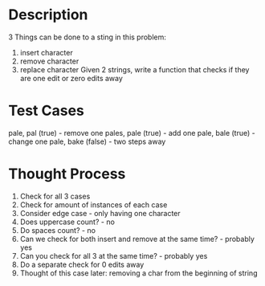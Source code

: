 # Description
3 Things can be done to a sting in this problem:
1. insert character
2. remove character
3. replace character
Given 2 strings, write a function that checks if they are one edit or zero edits away

# Test Cases
pale, pal (true) - remove one
pales, pale (true) - add one
pale, bale (true) - change one
pale, bake (false) - two steps away

# Thought Process
1. Check for all 3 cases
2. Check for amount of instances of each case
3. Consider edge case - only having one character
4. Does uppercase count? - no
5. Do spaces count? - no
6. Can we check for both insert and remove at the same time? - probably yes
7. Can you check for all 3 at the same time? - probably yes
8. Do a separate check for 0 edits away
9. Thought of this case later: removing a char from the beginning of string
